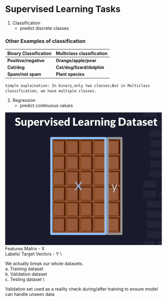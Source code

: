 # Supervised Learning Tasks

1. Classification
    - predict discrete classes

### Other Examples of classification

| **Binary Classification**    	| **Multiclass classification** 	|
|------------	|---------------	|
| **Positive/negative**  	| **Orange/apple/pear** 	|
| **Cat/dog** 	| **Cat/dog/lizard/dolphin** 	|
| **Spam/not spam** 	| **Plant species** 	|

`Simple explaination: In binary,only two classes;But in Multiclass classification, we have multiple classes.`


2. Regression 
    - predict continuous values

![Alt text](Images/image1.png)\
Features Matrix - X \
Labels/ Target Vectors - Y \

We actually break our whole datasets.\
a. Training dataset \
b. Validation dataset \
c. Testing dataset \

Validation set used as a reality check during/after training to ensure model can handle unseen data 